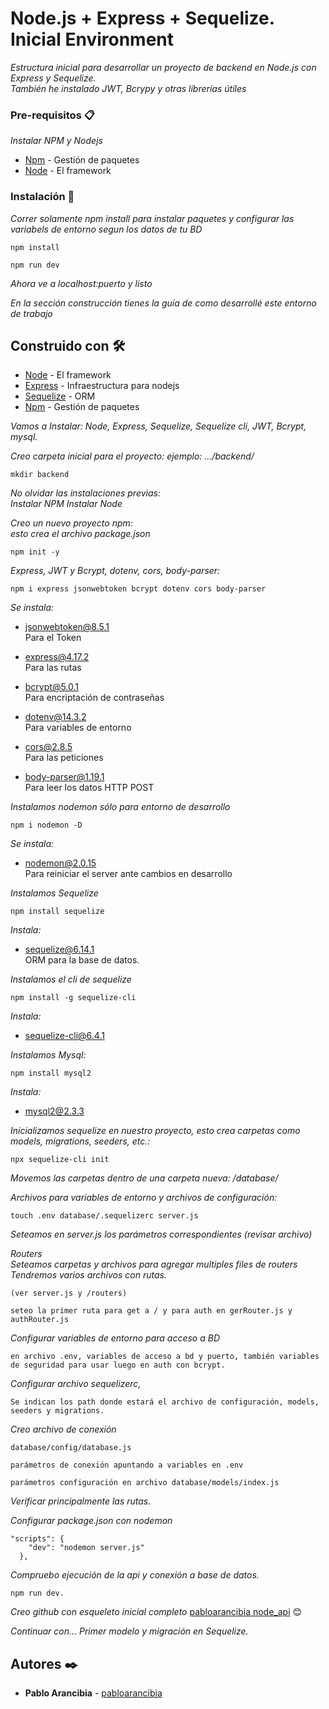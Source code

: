 # Node.js + Express + Sequelize. Inicial Environment

_Estructura inicial para desarrollar un proyecto de backend en Node.js con Express y Sequelize.  
También he instalado JWT, Bcrypy y otras librerías útiles_

### Pre-requisitos 📋

_Instalar NPM y Nodejs_
  
* [Npm](https://www.npmjs.com/) - Gestión de paquetes  
* [Node](https://nodejs.org) - El framework
  
### Instalación 🔧
  
_Correr solamente npm install para instalar paquetes y configurar las variabels de entorno segun los datos de tu BD_
  
  
```
npm install
```
  
```
npm run dev
```
  
_Ahora ve a localhost:puerto y listo_
  
_En la sección construcción tienes la guía de como desarrollé este entorno de trabajo_


## Construido con 🛠️

* [Node](https://nodejs.org) - El framework
* [Express](https://expressjs.com/) - Infraestructura para nodejs
* [Sequelize](https://sequelize.org/) - ORM
* [Npm](https://www.npmjs.com/) - Gestión de paquetes


_Vamos a Instalar: Node, Express, Sequelize, Sequelize cli, JWT, Bcrypt, mysql._

_Creo carpeta inicial para el proyecto: ejemplo: …/backend/_  

```
mkdir backend
```

_No olvidar las instalaciones previas:_  
_Instalar NPM_
_Instalar Node_  
  
  
_Creo un nuevo proyecto npm:_  
_esto crea el archivo package.json_  
```
npm init -y
```  
  
_Express, JWT y Bcrypt, dotenv, cors, body-parser:_  
```
npm i express jsonwebtoken bcrypt dotenv cors body-parser
```
_Se instala:_
+ jsonwebtoken@8.5.1  
Para el Token  
  
+ express@4.17.2  
Para las rutas  
  
+ bcrypt@5.0.1  
Para encriptación de contraseñas  

+ dotenv@14.3.2  
Para variables de entorno  

+ cors@2.8.5  
Para las peticiones  

+ body-parser@1.19.1  
Para leer los datos HTTP POST  

_Instalamos nodemon sólo para entorno de desarrollo_  
```
npm i nodemon -D
```
  
_Se instala:_
+ nodemon@2.0.15  
Para reiniciar el server ante cambios en desarrollo
  
_Instalamos Sequelize_  
```
npm install sequelize
```
  
_Instala:_
+ sequelize@6.14.1  
ORM para la base de datos.  
  
  
_Instalamos el cli de sequelize_
```
npm install -g sequelize-cli
```  
_Instala:_
+ sequelize-cli@6.4.1  
  
    
_Instalamos Mysql:_
```
npm install mysql2
```  
_Instala:_
+ mysql2@2.3.3
  
  

_Inicializamos sequelize en nuestro proyecto, esto crea carpetas como models, migrations, seeders, etc.:_
```
npx sequelize-cli init
```  
  
_Movemos las carpetas dentro de una carpeta nueva: /database/_
  
  

_Archivos para variables de entorno y archivos de configuración:_
```
touch .env database/.sequelizerc server.js
```
  

_Seteamos en server.js los parámetros correspondientes (revisar archivo)_
  

_Routers_  
_Seteamos carpetas y archivos para agregar multiples files de routers_  
_Tendremos varios archivos con rutas._
```
(ver server.js y /routers)
```
```
seteo la primer ruta para get a / y para auth en gerRouter.js y authRouter.js
```  
  
  

_Configurar variables de entorno para acceso a BD_
```
en archivo .env, variables de acceso a bd y puerto, también variables de seguridad para usar luego en auth con bcrypt.
```  
  
    
_Configurar archivo sequelizerc,_
```
Se indican los path donde estará el archivo de configuración, models, seeders y migrations.   
```
    

_Creo archivo de conexión_ 
```
database/config/database.js 
```
```
parámetros de conexión apuntando a variables en .env
```
```
parámetros configuración en archivo database/models/index.js 
```
_Verificar principalmente las rutas._  
  
  

_Configurar package.json con nodemon_
```
"scripts": {  
    "dev": "nodemon server.js"  
  },  
```
  
   
_Compruebo ejecución de la api y conexión a base de datos._ 
```
npm run dev.  
```
  


  
_Creo github con esqueleto inicial completo_
[pabloarancibia node_api](https://github.com/pabloarancibia/nodejs_api.git) 😊   


_Continuar con… Primer modelo y migración en Sequelize._
  
  
## Autores ✒️


* **Pablo Arancibia** - [pabloarancibia](https://github.com/pabloarancibia)
